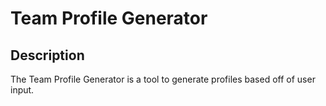 # Team Profile Generator

## Description
The Team Profile Generator is a tool to generate profiles based off of user input.